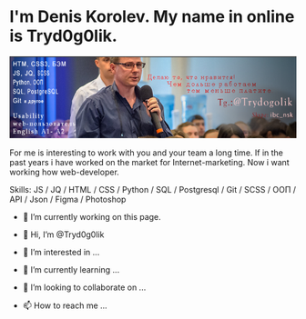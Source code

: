 # I'm Denis Korolev. My name in online is Tryd0g0lik.
![For me is interesting to work with you and your team a long time.](https://github.com/Tryd0g0lik/Tryd0g0lik/blob/main/gitHub.png)

For me is interesting to work with you and your team a long time.
If in the past years i have worked on the market for Internet-marketing. Now i want working how web-developer.

Skills: JS / JQ / HTML / CSS / Python / SQL / Postgresql / Git / SCSS / ООП / API / Json / Figma / Photoshop

- 🔭 I’m currently working on this page. 








- 👋 Hi, I’m @Tryd0g0lik
- 👀 I’m interested in ...
- 🌱 I’m currently learning ...
-  💞️ I’m looking to collaborate on ...
- 📫 How to reach me ...

<!---
Tryd0g0lik/Tryd0g0lik is a ✨ special ✨ repository because its `README.md` (this file) appears on your GitHub profile.
You can click the Preview link to take a look at your changes.
--->
